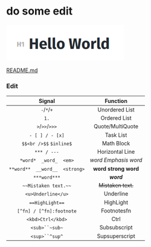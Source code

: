 # do some edit

![image-20211203023514970](Pictures/image-20211203023514970.png)

[README.md](./README.md)

### Edit

|             Signal             |            Function            |
| :----------------------------: | :----------------------------: |
|          `-`/`*`/`+`           |         Unordered List         |
|              `1.`              |          Ordered List          |
|         `>`/`>>`/`>>>`         |        Quote/MultiQuote        |
|        `- [ ] / - [x]`         |           Task List            |
|    `$$<br />$$` `$inline$`     |           Math Block           |
|          `*** / ---`           |        Horizontal Line         |
|     `*word*  _word_  <em>`     |   *word*  *Emphasis*  *word*   |
| `**word**  __word__  <strong>` | **word**  **strong**  **word** |
|          `***word***`          |           ***word***           |
|      `~~Mistaken text.~~`      |       ~~Mistaken text.~~       |
|       `<u>Underline</u>`       |           Underline            |
|        `==HighLight==`         |           HighLight            |
|    `[^fn] / [^fn]:footnote`    |          Footnotesfn           |
|       `<kbd>Ctrl</kbd>`        |              Ctrl              |
|         `<sub>``~sub~`         |          Subsubscript          |
|         `<sup>``^sup^`         |         Supsuperscript         |